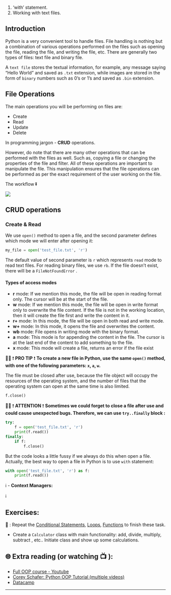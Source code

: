 1. ‘with’ statement. 
1. Working with text files. 
## Introduction 
Python is a very convenient tool to handle files.
File handling is nothing but a combination of various operations performed on the files such as opening the file, reading the file, and writing the file, etc.
There are generally two types of files: text file and binary file.

A `text file` stores the textual information, for example, any message saying “Hello World” and saved as `.txt` extension, while images are stored in the form of `binary` numbers such as 0’s or 1’s and saved as `.bin` extension.

## File Operations
The main operations you will be performing on files are:
* Create
* Read
* Update
* Delete

In programming jargon - **CRUD** operations.

However, do note that there are many other operations that can be performed with the files as well. Such as, copying a file or changing the properties of the file and filter.
All of these operations are important to manipulate the file. This manipulation ensures that the file operations can be performed as per the exact requirement of the user working on the file.

The workflow ⏬ 

![](https://github.com/CodeAcademy-Online/python-new-material/blob/master/images/crud%20workflow.png)

## CRUD operations

### Create & Read
We use ```open()``` method to open a file, and the second parameter defines which mode we will enter after opening it:

```python
my_file = open('test_file.txt', 'r')
```
The default value of second parameter is `r` which represents `read` mode to read text files. For reading binary files, we use `rb`.
If the file doesn’t exist, there will be a `FileNotFoundError` .

#### Types of access modes
* **r** mode: If we mention this mode, the file will be open in reading format only. The cursor will be at the start of the file.
* **w** mode: If we mention this mode, the file will be open in write format only to overwrite the file content. If the file is not in the working location, then it will create the file first and write the content in it.
* **r+** mode: In this mode, the file will be open in both read and write mode.
* **w+** mode: In this mode, it opens the file and overwrites the content.
* **wb** mode: File opens in writing mode with the binary format.
* **a** mode: This mode is for appending the content in the file. The cursor is at the last end of the content to add something to the file.
* **x** mode: This mode will create a file, returns an error if the file exist


👨‍🏫  ❗ **PRO TIP** ❗ 
**To create a new file in Python, use the same `open()` method, with one of the following parameters: `x`, `a`, `w`.**

The file must be closed after use, because the file object will occupy the resources of the operating system, and the number of files that the operating system can open at the same time is also limited.

```python
f.close()
```
👨‍🏫  ❗ **ATTENTION** ❗ 
**Sometimes we could forget to close a file after use and could cause unexpected bugs. Therefore, we can use `try..finally` block :**
```python
try:
    f = open('test_file.txt', 'r')
    print(f.read())
finally:
    if f:
        f.close()
```
But the code looks a little fussy if we always do this when open a file. Actually, the best way to open a file in Python is to use `with` statement:

```python
with open('test_file.txt', 'r') as f:
    print(f.read())
```
ℹ️  - **Context Managers:**

ℹ️ 


## Exercises: 
🧠 : Repeat the [Conditional Statements](https://github.com/CodeAcademy-Online/python-new-material/wiki/Lesson-6:-Conditional-Statements), [Loops](https://github.com/CodeAcademy-Online/python-new-material/wiki/Lesson-8:-Loops), [Functions](https://github.com/CodeAcademy-Online/python-new-material/wiki/Lesson-10:-Functions) to finish these task.
* Create a `Calculator` class with main functionality: add, divide, multiply, subtract , etc.. Initiate class and show up some calculations.


## 🌐  Extra reading (or watching 📺 ):


* [Full OOP course - Youtube](https://www.youtube.com/watch?v=Ej_02ICOIgs)
* [Corey Schafer: Python OOP Tutorial (multiple videos)](https://www.youtube.com/watch?v=ZDa-Z5JzLYM)
* [Datacamp](https://www.datacamp.com/tutorial/python-oop-tutorial)
***

